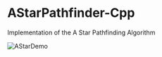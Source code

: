 # AStarPathfinder-Cpp

Implementation of the A Star Pathfinding Algorithm 

![AStarDemo](https://user-images.githubusercontent.com/77813397/180072489-0391fc8b-1516-4014-8b8c-a2c4a818d667.gif)
